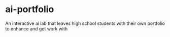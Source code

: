 # ai-portfolio
An interactive ai lab that leaves high school students with their own portfolio to enhance and get work with
